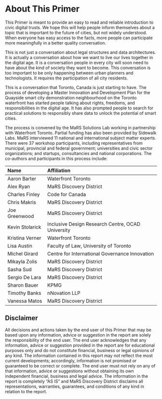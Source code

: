 # About This Primer

This Primer is meant to provide an easy to read and reliable introduction to civic digital trusts. We hope this will help people inform themselves about a topic that is important to the future of cities, but not widely understood. When everyone has easy access to the facts, more people can participate more meaningfully in a better quality conversation. 

This is not just a conversation about legal structures and data architectures. It is actually a conversation about how we want to live our lives together in the digital age. It is a conversation people in every city will soon need to have about the kind of society they want to become. This conversation is too important to be only happening between urban planners and technologists. It requires the participation of all city residents.

This is a conversation that Toronto, Canada is just starting to have. The process of developing a Master Innovation and Development Plan for the Quayside smart city demonstration neighbourhood on the Toronto waterfront has started people talking about rights, freedoms, and responsibilities in the digital age. It has also prompted people to search for practical solutions to responsibly share data to unlock the potential of smart cities. 

The process is convened by the MaRS Solutions Lab working in partnership with Waterfront Toronto. Partial funding has also been provided by Sidewalk Labs. MaRS interviewed 11 national and international subject matter experts. There were 37 workshop participants, including representatives from municipal, provincial and federal government; universities and civic sector organizations; and startups, consultancies and national corporations. The co-authors and participants in this process include:

| Name | Affiliation |
| :--- | :--- |
| Aaron Barter | Waterfront Toronto |
| Alex Ryan | MaRS Discovery District |
| Charles Finley | Code for Canada |
| Chris Makris | MaRS Discovery District |
| Joe Greenwood | MaRS Discovery District |
| Kevin Stolarick | Inclusive Design Research Centre, OCAD University |
| Kristina Verner | Waterfront Toronto |
| Lisa Austin | Faculty of Law, University of Toronto |
| Michel Girard | Centre for International Governance Innovation |
| Mikayla Zolis | MaRS Discovery District |
| Sasha Sud | MaRS Discovery District |
| Sergio De Lara | MaRS Discovery District |
| Sharon Bauer | KPMG |
| Timothy Banks | nNovation LLP |
| Vanessa Matos | MaRS Discovery District |

## **Disclaimer**

All decisions and actions taken by the end user of this Primer that may be based upon any information, advice or suggestion in the report are solely the responsibility of the end user. The end user acknowledges that any information, advice or suggestion provided in the report are for educational purposes only and do not constitute financial, business or legal opinions of any kind. The information contained in this report may not reflect the most current developments; accordingly, information is not promised or guaranteed to be correct or complete.  The end user must not rely on any of that information, advice or suggestions without obtaining its own independent financial, business and legal advice. The information in the report is completely “AS IS” and MaRS Discovery District disclaims all representations, warranties, guarantees, and conditions of any kind in relation to the report. 

